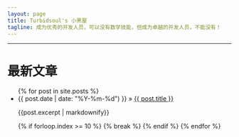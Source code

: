 ```yaml
---
layout: page
title: Turbidsoul's 小黑屋
tagline: 成为优秀的开发人员，可以没有数学技能，但成为卓越的开发人员，不能没有！
---
```



<script src="//about.me/embed/turbidsoul"></script>

-----------------------------------------------------------------------------------------


最新文章
========

<ul class="posts">
  {% for post in site.posts %}
    <li class="article_list"><span>{{ post.date | date: "%Y-%m-%d") }}</span> &raquo; <a href="{{ BASE_PATH }}{{ post.url }}">{{ post.title }}</a></li>
    <p>{{post.excerpt | markdownify}}</p>
    {% if forloop.index >= 10 %}
        {% break %}
    {% endif %}
  {% endfor %}
</ul>


